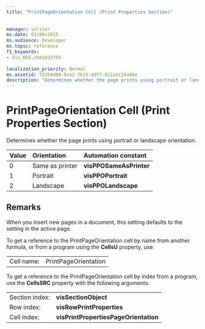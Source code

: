 ```yaml
---
title: "PrintPageOrientation Cell (Print Properties Section)"
 
 
manager: soliver
ms.date: 03/09/2015
ms.audience: Developer
ms.topic: reference
f1_keywords:
- Vis_DSS.chm1033795
 
localization_priority: Normal
ms.assetid: f8354d0d-0ce2-fb33-ddf7-611a2c24a8be
description: "Determines whether the page prints using portrait or landscape orientation."
---
```


# PrintPageOrientation Cell (Print Properties Section)

Determines whether the page prints using portrait or landscape orientation.
  
|**Value**|**Orientation**|**Automation constant**|
|:-----|:-----|:-----|
| 0  <br/> | Same as printer  <br/> |**visPPOSameAsPrinter** <br/> |
| 1  <br/> | Portrait  <br/> |**visPPOPortrait** <br/> |
|2  <br/> |Landscape  <br/> |**visPPOLandscape** <br/> |
   
## Remarks

When you insert new pages in a document, this setting defaults to the setting in the active page.
  
To get a reference to the PrintPageOrientation cell by name from another formula, or from a program using the **CellsU** property, use: 
  
|||
|:-----|:-----|
| Cell name:  <br/> | PrintPageOrientation  <br/> |
   
To get a reference to the PrintPageOrientation cell by index from a program, use the **CellsSRC** property with the following arguments: 
  
|||
|:-----|:-----|
| Section index:  <br/> |**visSectionObject** <br/> |
| Row index:  <br/> |**visRowPrintProperties** <br/> |
| Cell index:  <br/> |**visPrintPropertiesPageOrientation** <br/> |
   

